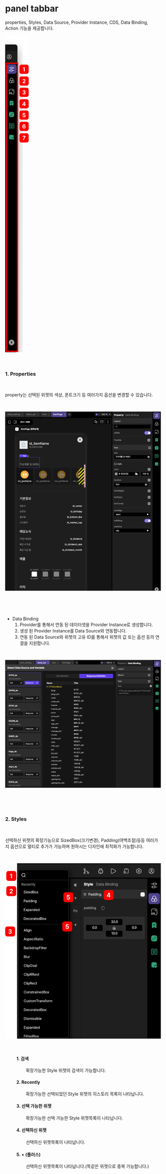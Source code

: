 # panel tabbar

properties, Styles, Data Source, Provider Instance, CDS, Data Binding, Action 기능을 제공합니다.


![](../../assets/panel_tabbar/panel_tabbar.png)
<br />
<br />
<br />

### 1. Properties
<br />
   
   property는 선택된 위젯의 색상, 폰트크기 등 여러가지 옵션을 변경할 수 있습니다.

<br />

![](../../assets/panel_tabbar/property.png)


<br />
<br />
<br />

* Data Binding
    1. Provider를 통해서 연동 된 데이터셋을 Provider Instance로 생성합니다.
    2. 생성 된 Provider Instance를 Data Source와 연동합니다.
    3. 연동 된 Data Source와 위젯의 고유 ID를 통해서 위젯의 값 또는 옵션 등의 연결을 지원합니다.  

<br />

![](../../assets/panel_tabbar/databinding.png)

<br />
<br />
<br />

### 2. Styles
<br />
 
선텍하신 위젯의 확장기능으로 SizedBox(크기변경), Padding(여백조절)등등 여러가지 옵션으로 멀티로 추가가 가능하며 
원하시는 디자인에 최적화가 가능합니다. 

<br />

![](../../assets/panel_tabbar/styles.png)

<br />

#### &nbsp;&nbsp;&nbsp;&nbsp;&nbsp;&nbsp;&nbsp;&nbsp;&nbsp;&nbsp; 1. 검색
&nbsp;&nbsp;&nbsp;&nbsp;&nbsp;&nbsp;&nbsp;&nbsp;&nbsp;&nbsp; &nbsp;&nbsp;&nbsp;&nbsp;&nbsp; 확장가능한 Style 위젯의 검색이 가능합니다.


#### &nbsp;&nbsp;&nbsp;&nbsp;&nbsp;&nbsp;&nbsp;&nbsp;&nbsp;&nbsp; 2. Recently
&nbsp;&nbsp;&nbsp;&nbsp;&nbsp;&nbsp;&nbsp;&nbsp;&nbsp;&nbsp; &nbsp;&nbsp;&nbsp;&nbsp;&nbsp; 확장가능한 선택되었던 Style 위젯의 히스토리 목록이 나타납니다.


#### &nbsp;&nbsp;&nbsp;&nbsp;&nbsp;&nbsp;&nbsp;&nbsp;&nbsp;&nbsp; 3. 선택 가능한 위젯
&nbsp;&nbsp;&nbsp;&nbsp;&nbsp;&nbsp;&nbsp;&nbsp;&nbsp;&nbsp; &nbsp;&nbsp;&nbsp;&nbsp;&nbsp; 확장가능한 선택 가능한 Style 위젯목록이 나타납니다.

#### &nbsp;&nbsp;&nbsp;&nbsp;&nbsp;&nbsp;&nbsp;&nbsp;&nbsp;&nbsp; 4. 선택하신 위젯
&nbsp;&nbsp;&nbsp;&nbsp;&nbsp;&nbsp;&nbsp;&nbsp;&nbsp;&nbsp; &nbsp;&nbsp;&nbsp;&nbsp;&nbsp; 선택하신 위젯목록이 나타납니다.


#### &nbsp;&nbsp;&nbsp;&nbsp;&nbsp;&nbsp;&nbsp;&nbsp;&nbsp;&nbsp; 5. + (플러스)
&nbsp;&nbsp;&nbsp;&nbsp;&nbsp;&nbsp;&nbsp;&nbsp;&nbsp;&nbsp; &nbsp;&nbsp;&nbsp;&nbsp;&nbsp; 선택하신 위젯목록이 나타납니다.(똑같은 위젯으로 중복 가능합니다.)